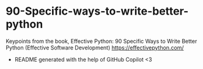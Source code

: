 # 90-Specific-ways-to-write-better-python
Keypoints from the book, Effective Python: 90 Specific Ways to Write Better Python (Effective Software Development) https://effectivepython.com/

- README generated with the help of GitHub Copilot <3 
